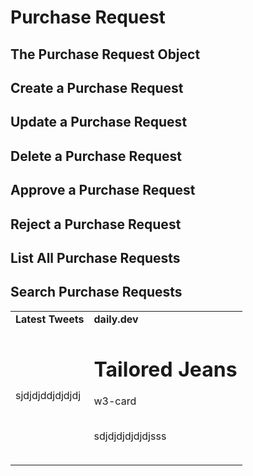# Purchase Request

## The Purchase Request Object

## Create a Purchase Request


## Update a Purchase Request

## Delete a Purchase Request

## Approve a Purchase Request

## Reject a Purchase Request

## List All Purchase Requests

## Search Purchase Requests

<div align="center">
    <table >
     <tr>
        <td><b>Latest Tweets</b></td>
        <td><b>daily.dev</b></td>
     </tr>
     <tr>
       <td>
       sjdjdjddjdjdjdj
       </td>
        <td> 
            <table >
            <tr>
                <meta name="viewport" content="width=device-width, initial-scale=1">
                <link rel="stylesheet" href="https://www.w3schools.com/w3css/4/w3.css">
                <div class="w3-card">
                    <h1>Tailored Jeans</h1>
                    <p>w3-card</p>
                </div>
            </tr><br>
            <tr>
                sdjdjdjdjdjdjsss
            </tr>
            </table>
        </td>
     </tr>
    </table>
    </div>
